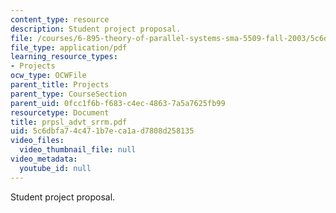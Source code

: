 ```yaml
---
content_type: resource
description: Student project proposal.
file: /courses/6-895-theory-of-parallel-systems-sma-5509-fall-2003/5c6dbfa74c471b7eca1ad7808d258135_prpsl_advt_srrm.pdf
file_type: application/pdf
learning_resource_types:
- Projects
ocw_type: OCWFile
parent_title: Projects
parent_type: CourseSection
parent_uid: 0fcc1f6b-f683-c4ec-4863-7a5a7625fb99
resourcetype: Document
title: prpsl_advt_srrm.pdf
uid: 5c6dbfa7-4c47-1b7e-ca1a-d7808d258135
video_files:
  video_thumbnail_file: null
video_metadata:
  youtube_id: null
---
```

Student project proposal.

